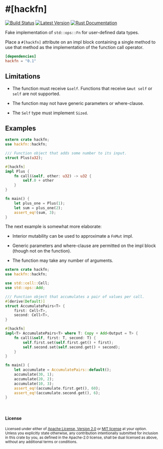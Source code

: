 # \#\[hackfn\]

[![Build Status](https://api.travis-ci.org/dtolnay/hackfn.svg?branch=master)](https://travis-ci.org/dtolnay/hackfn)
[![Latest Version](https://img.shields.io/crates/v/hackfn.svg)](https://crates.io/crates/hackfn)
[![Rust Documentation](https://img.shields.io/badge/api-rustdoc-blue.svg)](https://docs.rs/hackfn)

Fake implementation of `std::ops::Fn` for user-defined data types.

Place a `#[hackfn]` attribute on an impl block containing a single method to use
that method as the implementation of the function call operator.

```toml
[dependencies]
hackfn = "0.1"
```

## Limitations

- The function must receive `&self`. Functions that receive `&mut self` or
  `self` are not supported.

- The function may not have generic parameters or where-clause.

- The `Self` type must implement `Sized`.

## Examples

```rust
extern crate hackfn;
use hackfn::hackfn;

/// Function object that adds some number to its input.
struct Plus(u32);

#[hackfn]
impl Plus {
    fn call(&self, other: u32) -> u32 {
        self.0 + other
    }
}

fn main() {
    let plus_one = Plus(1);
    let sum = plus_one(2);
    assert_eq!(sum, 3);
}
```

The next example is somewhat more elaborate:

- Interior mutability can be used to approximate a `FnMut` impl.

- Generic parameters and where-clause are permitted on the impl block (though
  not on the function).

- The function may take any number of arguments.

```rust
extern crate hackfn;
use hackfn::hackfn;

use std::cell::Cell;
use std::ops::Add;

/// Function object that accumulates a pair of values per call.
#[derive(Default)]
struct AccumulatePairs<T> {
    first: Cell<T>,
    second: Cell<T>,
}

#[hackfn]
impl<T> AccumulatePairs<T> where T: Copy + Add<Output = T> {
    fn call(&self, first: T, second: T) {
        self.first.set(self.first.get() + first);
        self.second.set(self.second.get() + second);
    }
}

fn main() {
    let accumulate = AccumulatePairs::default();
    accumulate(30, 1);
    accumulate(20, 2);
    accumulate(10, 3);
    assert_eq!(accumulate.first.get(), 60);
    assert_eq!(accumulate.second.get(), 6);
}
```

<br>

#### License

<sup>
Licensed under either of <a href="LICENSE-APACHE">Apache License, Version
2.0</a> or <a href="LICENSE-MIT">MIT license</a> at your option.
</sup>

<br>

<sub>
Unless you explicitly state otherwise, any contribution intentionally submitted
for inclusion in this crate by you, as defined in the Apache-2.0 license, shall
be dual licensed as above, without any additional terms or conditions.
</sub>

